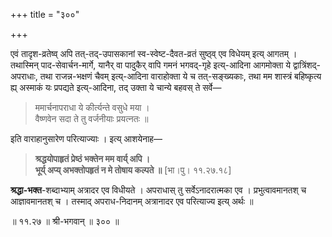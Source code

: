 +++
title = "३००"

+++

एवं तादृश-व्रतेष्व् अपि तत्-तद्-उपासकानां स्व-स्वेष्ट-दैवत-व्रतं सुष्ठ्व् एव विधेयम् इत्य् आगतम् । तथास्मिन् पाद-सेवार्चन-मार्गे, यानैर् वा पादुकैर् वापि गमनं भगवद्-गृहे इत्य्-आदिना आगमोक्ता ये द्वात्रिंशद्-अपराधाः, तथा राजन्न-भक्षणं चैवम् इत्य्-आदिना वाराहोक्ता ये च तत्-सङ्ख्यकाः, तथा मम शास्त्रं बहिष्कृत्य ह्य् अस्माकं यः प्रपद्यते इत्य्-आदिना,  तद् उक्ता ये चान्ये बहवस् ते सर्वे—


> ममार्चनापराधा ये कीर्त्यन्ते वसुधे मया ।  
> वैष्णवेन सदा ते तु वर्जनीयाः प्रयत्नतः ॥

इति वाराहानुसारेण परित्याज्याः । इत्य् आशयेनाह—


> **श्रद्धयोपाहृतं प्रेष्ठं भक्तेन मम वार्य् अपि ।**  
> **भूर्य् अप्य् अभक्तोपहृतं न मे तोषाय कल्पते ॥** [भा।पु। ११.२७.१८]

**श्रद्धा-भक्त**-शब्दाभ्याम् अत्रादर एव विधीयते । अपराधास् तु सर्वेऽनादरात्मका एव । प्रभुत्वावमानतश् च आज्ञावमानतश् च । तस्माद् अपराध-निदानम् अत्रानादर एव परित्याज्य इत्य् अर्थः ॥

॥ ११.२७ ॥ श्री-भगवान् ॥ ३०० ॥
